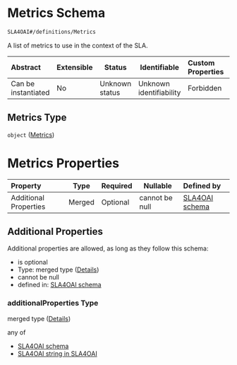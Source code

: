 # Metrics Schema

```txt
SLA4OAI#/definitions/Metrics
```

A list of metrics to use in the context of the SLA.


| Abstract            | Extensible | Status         | Identifiable            | Custom Properties | Additional Properties | Access Restrictions | Defined In                                                                    |
| :------------------ | ---------- | -------------- | ----------------------- | :---------------- | --------------------- | ------------------- | ----------------------------------------------------------------------------- |
| Can be instantiated | No         | Unknown status | Unknown identifiability | Forbidden         | Allowed               | none                | [SLA4OAI.schema.json\*](../SLA4OAI.schema.json "open original schema") |

## Metrics Type

`object` ([Metrics](sla4oai-definitions-metrics.md))

# Metrics Properties

| Property              | Type   | Required | Nullable       | Defined by                                                                                                                   |
| :-------------------- | ------ | -------- | -------------- | :--------------------------------------------------------------------------------------------------------------------------- |
| Additional Properties | Merged | Optional | cannot be null | [SLA4OAI schema](sla4oai-definitions-metrics-additionalproperties.md "SLA4OAI#/definitions/Metrics/additionalProperties") |

## Additional Properties

Additional properties are allowed, as long as they follow this schema:




-   is optional
-   Type: merged type ([Details](sla4oai-definitions-metrics-additionalproperties.md))
-   cannot be null
-   defined in: [SLA4OAI schema](sla4oai-definitions-metrics-additionalproperties.md "SLA4OAI#/definitions/Metrics/additionalProperties")

### additionalProperties Type

merged type ([Details](sla4oai-definitions-metrics-additionalproperties.md))

any of

-   [SLA4OAI schema](sla4oai-definitions-metrics-additionalproperties-anyof-0.md "check type definition")
-   [SLA4OAI string in SLA4OAI](sla4oai-definitions-metrics-additionalproperties-anyof-1.md "check type definition")
